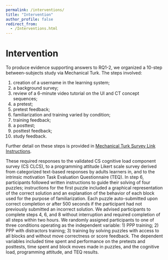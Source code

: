 ```yaml
---
permalink: /interventions/
title: "Intervention"
author_profile: false
redirect_from: 
  - /Interventions.html
---
```


# Intervention
To produce evidence supporting answers to RQ1-2, we organized a 10-step between-subjects study via Mechanical Turk.  The steps involved:
1. creation of a username in the learning system;
1. a background survey;
1. review of a 6-minute video tutorial on the UI and CT concept sequences;
1. a pretest;
1. pretest feedback;
1. familiarization and training varied by condition;
1. training feedback;
1. a posttest;
1. posttest feedback;
1. study feedback.

Further detail on these steps is provided in [Mechanical Turk Survey Link Instructions](/mturk_survey/).

These required responses to the validated CS cognitive load component survey (CS CLCS), to a programming attitude Likert scale survey derived from categorized text-based responses by adults learners in, and to the intrinsic motivation Task Evaluation Questionnaire (TEQ).  In step 6, participants followed written instructions to guide their solving of four puzzles; instructions for the first puzzle included a graphical representation of the correct solution and an explanation of the behavior of each block used for the purpose of familiarization.  Each puzzle auto-submitted upon correct completion or after 500 seconds if the participant had not previously submitted an incorrect solution.  We advised participants to complete steps 4, 6, and 8 without interruption and required completion of all steps within two hours.
We randomly assigned participants to one of three conditions operating as the independent variable: 1) PPP training; 2) PPP with distractors training; 3) training by solving puzzles with access to all blocks and without move correctness or score feedback. The dependent variables included time spent and performance on the pretests and posttests, time spent and block moves made in puzzles, and the cognitive load, programming attitude, and TEQ results.
